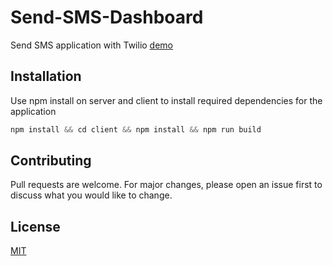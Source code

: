 # Send-SMS-Dashboard

Send SMS application with Twilio [demo](https://send-sms-dashboard.herokuapp.com/)

## Installation

Use npm install on server and client to install required dependencies for the application 

```node.js
npm install && cd client && npm install && npm run build

```

## Contributing

Pull requests are welcome. For major changes, please open an issue first
to discuss what you would like to change.

## License

[MIT](https://choosealicense.com/licenses/mit/)
